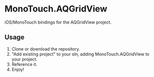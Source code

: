 MonoTouch.AQGridView
====================

iOS/MonoTouch bindings for the AQGridView project.

## Usage

1.  Clone or download the repository. 
2.  "Add existing project" to your sln, adding MonoTouch.AQGridView to your project. 
3.  Reference it.
4.  Enjoy!
